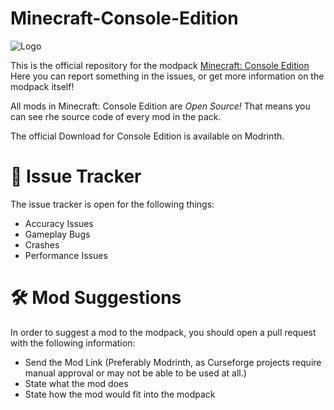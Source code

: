 # Minecraft-Console-Edition

![Logo](https://cdn.modrinth.com/data/VLzAPCXB/images/72bdacf6b07d3cba7e2b5eacf0f2e79c181dcdac.png)

This is the official repository for the modpack [Minecraft: Console Edition](https://modrinth.com/modpack/consoleedition)
Here you can report something in the issues, or get more information on the modpack itself!

All mods in Minecraft: Console Edition are *Open Source!* That means you can see rhe source code of every mod in the pack.

The official Download for Console Edition is available on Modrinth.

# 🐛 Issue Tracker

The issue tracker is open for the following things:

-  Accuracy Issues
-  Gameplay Bugs
-  Crashes
-  Performance Issues

# 🛠️ Mod Suggestions

In order to suggest a mod to the modpack, you should open a pull request with the following information:

- Send the Mod Link (Preferably Modrinth, as Curseforge projects require manual approval or may not be able to be used at all.)
- State what the mod does
- State how the mod would fit into the modpack
